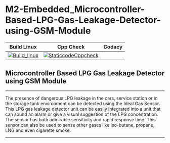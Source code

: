 # M2-Embedded_Microcontroller-Based-LPG-Gas-Leakage-Detector-using-GSM-Module
 | Build Linux | Cpp Check | Codacy |
 | :---------: | :-------: | :----: |
 | [![Build_linux](https://github.com/Nikitha5399/M1_GAME_ROCKPAPERSCISSORS/actions/workflows/build_linux.yml/badge.svg)](https://github.com/Nikitha5399/M1_GAME_ROCKPAPERSCISSORS/actions/workflows/build_linux.yml) | [![StaticcodeCppcheck](https://github.com/Nikitha5399/M1_GAME_ROCKPAPERSCISSORS/actions/workflows/cppcheck.yml/badge.svg)](https://github.com/Nikitha5399/M1_GAME_ROCKPAPERSCISSORS/actions/workflows/cppcheck.yml) | 

## Microcontroller Based LPG Gas Leakage Detector using GSM Module

---

The presence of dangerous LPG leakage in the cars, service station or in the storage tank environment can be detected using the Ideal Gas Sensor. This LPG gas leakage detector unit can be easily integrated into a unit that can sound an alarm or give a visual suggestion of the LPG concentration. The sensor has both admirable sensitivity and rapid response time. This sensor can also be used to sense other gases like iso-butane, propane, LNG and even cigarette smoke.

---
